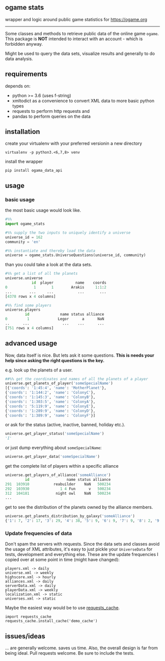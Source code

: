 ## ogame stats

wrapper and logic around public game statistics for https://ogame.org

---

Some classes and methods to retrieve public data of the online game `ogame`.
This package is **NOT** intended to interact with an account - which is forbidden anyway.

Might be used to query the data sets, visualize results and generally to do data analysis.

## requirements
depends on:
 - python >= 3.6 (uses f-string)
 - xmltodict as a convenience to convert XML data to more basic python types
 - requests to perform http requests and
 - pandas to perform queries on the data


## installation
create your virtualenv with your preferred versionin a new directory
```
virtualenv -p python3.<6,7,8> venv
```

install the wrapper
```
pip install ogama_data_api
```

## usage

### basic usage
the most basic usage would look like.
```python
#%%
import ogame_stats

#%% supply the two inputs to uniquely identify a universe
universe_id = 162
community = 'en'

#%% instantiate and thereby load the data
universe = ogame_stats.UniverseQuestions(universe_id, community)
```

than you could take a look at the data sets.

```python
#%% get a list of all the planets
universe.universe
            id  player          name    coords
0            1       1        Arakis     1:1:2
...        ...     ...           ...       ...
[4378 rows x 4 columns]

#%% find some players
universe.players
         id              name status alliance
0         1             Legor      a      NaN
..      ...               ...    ...      ...
[751 rows x 4 columns]
```

## advanced usage
Now, data itself is nice. But lets ask it some questions. 
**This is needs your help since asking the right questions is the key.**

e.g. look up the planets of a user.

```python
##%% get the coordinates and names of all the planets of a player
universe.get_planets_of_player('someSpecialName')
[{'coords': '1:45:4', 'name': 'MotherPlanet'},
{'coords': '1:144:2', 'name': 'ColonyC'},
{'coords': '1:145:3', 'name': 'ColonyB'},
{'coords': '1:303:5', 'name': 'ColonyA'}, 
{'coords': '5:119:9', 'name': 'ColonyE'}, 
{'coords': '1:289:9', 'name': 'ColonyD'},
{'coords': '1:389:9', 'name': 'ColonyF'}]
```

or ask for the status (active, inactive, banned, holiday etc.). 
```python
universe.get_player_status('someSpecialName')
'I'
```

or just dump everything about `someSpecialName`:
```python
universe.get_player_data('someSpecialName')
```

get the complete list of players within a specific alliance
```python
universe.get_players_of_alliance('someAlliance')
         id                 name status alliance
291  103910           reabuilder    NaN   500234
292  103930              1 4 Fun      v   500234
312  104181            night owl    NaN   500234
...
```

get to see the distribution of the planets owned by the alliance members.
```python
universe.get_planets_distribution_by_galaxy('someAlliance')
{'1': 7, '2': 17, '3': 29, '4': 38, '5': 9, '6': 9, '7': 9, '8': 2, '9': 6} 
```


### Update frequencies of data
Don't spam the servers with requests. Since the data sets and classes avoid the usage of 
XML attributes, it's easy to just pickle your `UniverseData` for tests, development and everything else. 
These are the update frequencies I copied over at some point in time (might have changed):

```
players.xml -> daily
universe.xml -> weekly
highscore.xml -> hourly
alliances.xml -> daily
serverData.xml -> daily
playerData.xml -> weekly
localization.xml -> static
universes.xml -> static
```

Maybe the easiest way would be to use [requests_cache](https://github.com/reclosedev/requests-cache).

```
import requests_cache
requests_cache.install_cache('demo_cache')
```

## issues/ideas
 ... are generally welcome. saves us time.
Also, the overall design is far from being ideal.
Pull requests welcome. Be sure to include the tests.
